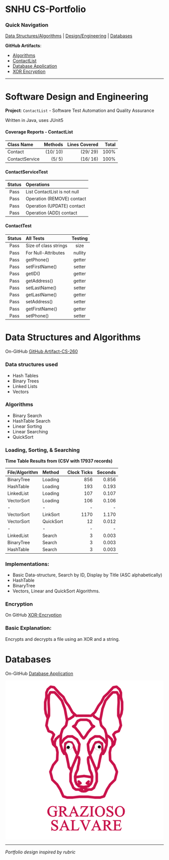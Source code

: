 # SNHU CS-Portfolio

### Quick Navigation

[Data Structures/Algorithms](#data-structures-and-algorithms) | [Design/Engineering](#software-design-and-engineering) | [Databases](#databases)

**GitHub Artifacts**:
- [Algorithms](https://github.com/aplace1/CS-260/)
- [ContactList](https://github.com/aplace1/CS-320/)
- [Database Application](https://github.com/aplace1/CS-340)
- [XOR Encryption](https://github.com/aplace1/CS-405/)

<hr>

# Software Design and Engineering

**Project**: `ContactList` - Software Test Automation and Quality Assurance

Written in Java, uses JUnit5


#### Coverage Reports - ContactList

| Class Name     |  Methods | Lines Covered | Total |
| :------------- | -------: | ------------: | ----: |
| Contact        | (10/ 10) |      (29/ 29) |  100% |
| ContactService |   (5/ 5) |      (16/ 16) |  100% |

#### ContactServiceTest

| Status | Operations                   |
| :----: | :--------------------------- |
|  Pass  | List ContactList is not null |
|  Pass  | Operation (REMOVE) contact   |
|  Pass  | Operation (UPDATE) contact   |
|  Pass  | Operation (ADD) contact      |


#### ContactTest

| Status | All Tests             | Testing |
| :----: | :-------------------- | :-----: |
|  Pass  | Size of class strings |  size   |
|  Pass  | For Null-Attributes   | nullity |
|  Pass  | getPhone()            | getter  |
|  Pass  | setFirstName()        | setter  |
|  Pass  | getID()               | getter  |
|  Pass  | getAddress()          | getter  |
|  Pass  | setLastName()         | setter  |
|  Pass  | getLastName()         | getter  |
|  Pass  | setAddress()          | setter  |
|  Pass  | getFirstName()        | getter  |
|  Pass  | setPhone()            | setter  |


# Data Structures and Algorithms

On-GitHub [GitHub Artifact-CS-260](https://github.com/aplace1/CS-260/)

### Data structures used
- Hash Tables
- Binary Trees
- Linked Lists
- Vectors

### Algorithms
- Binary Search
- HashTable Search
- Linear Sorting
- Linear Searching
- QuickSort


### Loading, Sorting, & Searching

**Time Table Results from (CSV with 17937 records)**

| File/Algorithm | Method    | Clock Ticks | Seconds |
| :------------- | :-------- | ----------: | ------: |
| BinaryTree     | Loading   |         856 |   0.856 |
| HashTable      | Loading   |         193 |   0.193 |
| LinkedList     | Loading   |         107 |   0.107 |
| VectorSort     | Loading   |         106 |   0.106 |
| - | - | - | - |
| VectorSort     | LinkSort  |        1170 |   1.170 |
| VectorSort     | QuickSort |          12 |   0.012 |
| - | - | - | - |
| LinkedList     | Search    |           3 |   0.003 |
| BinaryTree     | Search    |           3 |   0.003 |
| HashTable      | Search    |           3 |   0.003 |


### Implementations:
- Basic Data-structure, Search by ID, Display by Title (ASC alphabetically)
- HashTable
- BinaryTree
- Vectors, Linear and QuickSort Algorithms.


### Encryption

On GitHub [XOR-Encryption](https://github.com/aplace1/CS-405)

### Basic Explanation:
Encrypts and decrypts a file using an XOR and a string.


# Databases

On-GitHub [Database Application](https://github.com/aplace1/CS-340)

![logo](https://raw.githubusercontent.com/aplace1/CS-340/main/images/logo.png)

<hr>

*Portfolio design inspired by rubric*
